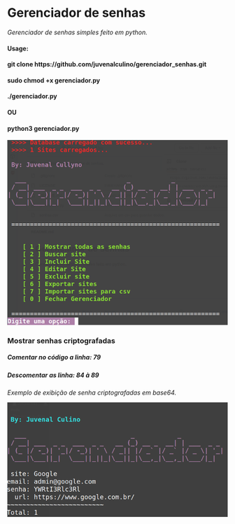 # Gerenciador de senhas
*Gerenciador de senhas simples feito em python.*

<h4>Usage:</h4>
<h4> git clone https://github.com/juvenalculino/gerenciador_senhas.git </h4>
<h4> sudo chmod +x gerenciador.py </h4>
<h4> ./gerenciador.py </h4>
<h4> OU </h4>
<h4> python3 gerenciador.py </h4>
<img src="https://github.com/juvenalculino/imagens/blob/master/gerenciador.png?raw=true">

<h3> Mostrar senhas criptografadas </h3>

<h5> Comentar no código a linha: 79 </h5>

<h5> Descomentar as linha: 84 à 89 </h5>

*Exemplo de exibição de senha criptografadas em base64.*

<img src="https://github.com/juvenalculino/imagens/blob/master/cripto.png?raw=true">
